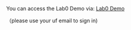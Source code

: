 You can access the Lab0 Demo via:
[Lab0 Demo](https://uflorida-my.sharepoint.com/:v:/r/personal/kaifa_lu_ufl_edu/Documents/UF%20Course/EEL5718/Homework/Lab00/5718%20Campus%20Group%204%20-%20Lab%200%20Demo/5718%20Campus%20Group%204%20-%20Lab%200%20Demo.mov?csf=1&web=1&e=fNtQ4y&nav=eyJyZWZlcnJhbEluZm8iOnsicmVmZXJyYWxBcHAiOiJTdHJlYW1XZWJBcHAiLCJyZWZlcnJhbFZpZXciOiJTaGFyZURpYWxvZy1MaW5rIiwicmVmZXJyYWxBcHBQbGF0Zm9ybSI6IldlYiIsInJlZmVycmFsTW9kZSI6InZpZXcifX0%3D)

（please use your uf email to sign in)
